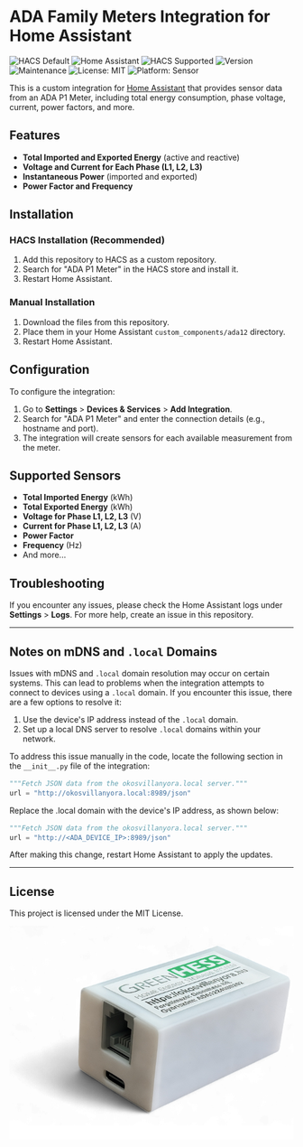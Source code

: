 # ADA Family Meters Integration for Home Assistant

![HACS Default](https://img.shields.io/badge/HACS-Default-orange.svg?style=flat-square)
![Home Assistant](https://img.shields.io/badge/Supports-Home%20Assistant-blue?style=flat-square)
![HACS Supported](https://img.shields.io/badge/HACS-Supported-41BDF5?style=flat-square)
![Version](https://img.shields.io/badge/dynamic/json?url=https://raw.githubusercontent.com/lewfpv/adap1meter/main/custom_components/greenhess/manifest.json&query=$.version&label=verzió&color=blue)
![Maintenance](https://img.shields.io/badge/Maintained%3F-yes-green?style=flat-square)
![License: MIT](https://img.shields.io/badge/License-MIT-yellow.svg?style=flat-square)
![Platform: Sensor](https://img.shields.io/badge/Platform-Sensor-lightgrey?style=flat-square)

This is a custom integration for [Home Assistant](https://www.home-assistant.io/) that provides sensor data from an ADA P1 Meter, including total energy consumption, phase voltage, current, power factors, and more.

## Features

- **Total Imported and Exported Energy** (active and reactive)
- **Voltage and Current for Each Phase (L1, L2, L3)**
- **Instantaneous Power** (imported and exported)
- **Power Factor and Frequency**

## Installation

### HACS Installation (Recommended)
1. Add this repository to HACS as a custom repository.
2. Search for "ADA P1 Meter" in the HACS store and install it.
3. Restart Home Assistant.

### Manual Installation
1. Download the files from this repository.
2. Place them in your Home Assistant `custom_components/ada12` directory.
3. Restart Home Assistant.

## Configuration

To configure the integration:
1. Go to **Settings** > **Devices & Services** > **Add Integration**.
2. Search for "ADA P1 Meter" and enter the connection details (e.g., hostname and port).
3. The integration will create sensors for each available measurement from the meter.

## Supported Sensors

- **Total Imported Energy** (kWh)
- **Total Exported Energy** (kWh)
- **Voltage for Phase L1, L2, L3** (V)
- **Current for Phase L1, L2, L3** (A)
- **Power Factor**
- **Frequency** (Hz)
- And more...

## Troubleshooting

If you encounter any issues, please check the Home Assistant logs under **Settings** > **Logs**. For more help, create an issue in this repository.

---

## Notes on mDNS and `.local` Domains

Issues with mDNS and `.local` domain resolution may occur on certain systems. This can lead to problems when the integration attempts to connect to devices using a `.local` domain. If you encounter this issue, there are a few options to resolve it:

1. Use the device's IP address instead of the `.local` domain.
2. Set up a local DNS server to resolve `.local` domains within your network.

To address this issue manually in the code, locate the following section in the `__init__.py` file of the integration:

```python
"""Fetch JSON data from the okosvillanyora.local server."""
url = "http://okosvillanyora.local:8989/json"
```

Replace the .local domain with the device's IP address, as shown below:

```python
"""Fetch JSON data from the okosvillanyora.local server."""
url = "http://<ADA_DEVICE_IP>:8989/json"
```

After making this change, restart Home Assistant to apply the updates.

---

## License

This project is licensed under the MIT License.

![ADA P1 Meter Icon](images/icon.png)
